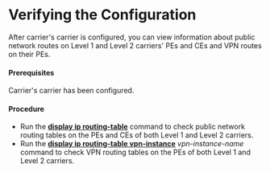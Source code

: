 Verifying the Configuration
===========================

After carrier's carrier is configured, you can view information about public network routes on Level 1 and Level 2 carriers' PEs and CEs and VPN routes on their PEs.

#### Prerequisites

Carrier's carrier has been configured.


#### Procedure

* Run the [**display ip routing-table**](cmdqueryname=display+ip+routing-table) command to check public network routing tables on the PEs and CEs of both Level 1 and Level 2 carriers.
* Run the [**display ip routing-table vpn-instance**](cmdqueryname=display+ip+routing-table+vpn-instance) *vpn-instance-name* command to check VPN routing tables on the PEs of both Level 1 and Level 2 carriers.